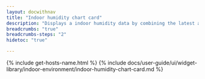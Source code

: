 ```yaml
---
layout: docwithnav
title: "Indoor humidity chart card"
description: "Displays a indoor humidity data by combining the latest and aggregated values with an optional simplified chart."
breadcrumbs: "true"
breadcrumbs-steps: "2"
hidetoc: "true"

---
```

{% include get-hosts-name.html %}
{% include docs/user-guide/ui/widget-library/indoor-environment/indoor-humidity-chart-card.md %}
